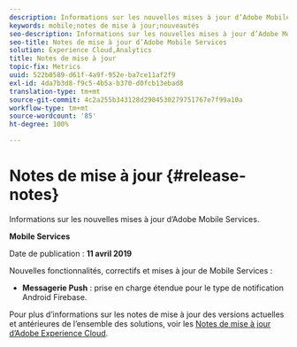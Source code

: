 ```yaml
---
description: Informations sur les nouvelles mises à jour d’Adobe Mobile Services.
keywords: mobile;notes de mise à jour;nouveautés
seo-description: Informations sur les nouvelles mises à jour d’Adobe Mobile Services.
seo-title: Notes de mise à jour d’Adobe Mobile Services
solution: Experience Cloud,Analytics
title: Notes de mise à jour
topic-fix: Metrics
uuid: 522b0589-d61f-4a9f-952e-ba7ce11af2f9
exl-id: 4da7b3d8-f9c5-4b5a-b370-d0fcb13ebad8
translation-type: tm+mt
source-git-commit: 4c2a255b343128d2904530279751767e7f99a10a
workflow-type: tm+mt
source-wordcount: '85'
ht-degree: 100%

---
```


# Notes de mise à jour {#release-notes}

Informations sur les nouvelles mises à jour d’Adobe Mobile Services.

**Mobile Services**

Date de publication : **11 avril 2019**

Nouvelles fonctionnalités, correctifs et mises à jour de Mobile Services :

* **Messagerie Push** : prise en charge étendue pour le type de notification Android Firebase.

Pour plus d’informations sur les notes de mise à jour des versions actuelles et antérieures de l’ensemble des solutions, voir les [Notes de mise à jour d’Adobe Experience Cloud](https://docs.adobe.com/content/help/fr-FR/release-notes/experience-cloud/current.html).
